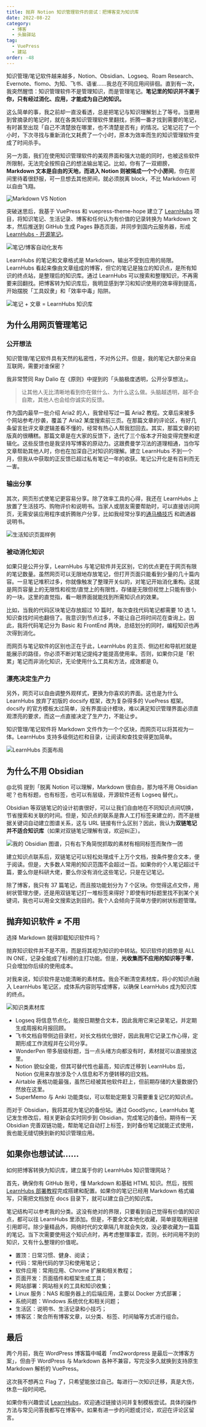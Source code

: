 ```yaml
---
title: 抛弃 Notion 知识管理软件的尝试：把博客变为知识库
date: 2022-08-22
category:
  - 博客
  - 头脑驿站
tag:
  - VuePress
  - 建站
order: -48
---
```


知识管理/笔记软件越来越多，Notion、Obsidian、Logseq、Roam Research、Evernote、flomo、为知、飞书、语雀……我总在不同应用间徘徊。直到有一次，我突然醒悟：知识管理软件不是管理知识，而是管理笔记。**笔记里的知识并不属于你，只有经过消化、应用，才能成为自己的知识。**

这么简单的事，我之前却一直没看透，总是把笔记与知识理解划上了等号。当要用到曾摘录的笔记时，就在各类知识管理软件里翻找，折腾一番才找到需要的笔记，有时甚至出现「自己不清楚放在哪里，也不清楚是否有」的情况。记笔记花了一个小时，下次寻找与重新消化又耗费了一个小时，原本为效率而生的知识管理软件变成了时间杀手。

另一方面，我们在使用知识管理软件的美观界面和强大功能的同时，也被这些软件所限制，无法完全按照自己的想法输出笔记。比如，你有了一双翅膀，**Markdown 文本是自由的天地，而进入 Notion 则被隔成一个个小房间**，你在房间里待着很舒服，可一旦想去其他房间，就必须脱离 block，不比 Markdown 可以自由飞翔。

![](https://img.gpt-vip.top/2022-08-22-18-02-07.png "Markdown VS Notion")

突破迷思后，我基于 VuePress 和 vuepress-theme-hope 建立了 [LearnHubs](https://github.com/libaxuan/LearnHubs) 项目，将知识笔记、生活记录、博客和任何认为有价值的记录转换为 Markdown 文本，然后推送到 GitHub 生成 Pages 静态页面，并同步到国内云服务器，形成 [LearnHubs - 开源笔记](https://gpt-vip.top/)。

![](https://iili.io/JnLZ31S.png "笔记/博客自动化发布")

LearnHubs 的笔记和文章格式是 Markdown，输出不受到应用的局限。LearnHubs 看起来像由文章组成的博客，但它的笔记是独立的知识点，是所有知识的终点站，是整理后的知识库。通过 LearnHubs 可以搜索和整理知识，不再需要来回翻找。把博客转为知识库后，我明显感到学习和知识使用的效率得到提高，开始摆脱「工具奴隶」和「效率中毒」陷阱。

![](https://iili.io/JnLZ31S.png "笔记 + 文章 = LearnHubs 知识库")

## 为什么用网页管理笔记

### 公开想法

知识管理/笔记软件具有天然的私密性，不对外公开。但是，我的笔记大部分来自互联网，需要对谁保密？

我非常赞同 Ray Dalio 在《原则》中提到的「头脑极度透明，公开分享想法」。

> 让其他人无比清晰地看到你在做什么、为什么这么做。头脑越透明，越不会自欺，其他人也会给你诚实的反馈。

作为国内最早一批介绍 Aria2 的人，我曾经写过一篇 Aria2 教程。文章后来被多个网站参考/抄袭，覆盖了 Aria2 某度搜索前三页。在那篇文章的评论区，有好几条留言批评文章逻辑差看不懂的，经常有热心人帮我怼回去。其实，那篇文章的初版真的很糟糕。那篇文章是在大家的反馈下，迭代了三个版本才开始变得完整和逻辑化。这些反馈也是我坚持写博客的原动力。这跟费曼学习法的道理相通，当你写文章帮助其他人时，你也在加深自己对知识的理解。建立 LearnHubs 不到一个月，但我从中获取的正反馈已超过私有笔记一年的收获。笔记公开化是有百利而无一害。

### 输出分享

其次，网页形式使笔记更容易分享。除了效率工具的心得，我还在 LearnHubs 上放置了生活技巧、购物评价和说明书。当家人或朋友需要帮助时，可以直接访问网页，无需安装应用程序或折腾账户分享，比如我经常分享的[通马桶技巧](https://gpt-vip.top/family/Maintenance.html#通马桶) 和疏通器说明书。

![](https://img.gpt-vip.top/2022-08-19-22-52-29.png "生活知识页面样例")

### 被动消化知识

如果只是公开分享，LearnHubs 与笔记软件并无区别，它的优点更在于网页有限的笔记数量。虽然网页可以无限地存放笔记，但打开页面只能看到少量的几十篇内容。一旦笔记堆积过多，你就像触发了整理开关似的，对笔记开始消化重构。这就是网页容量上的无限性和视觉/直觉上的有限性，存储是无限但视觉上只能有很小的一块。这里的直觉指，看一眼界面就能找到所需知识点的效果。

比如，当我的代码区块笔记存放超过 10 篇时，每次查找代码笔记都需要 10 选 1，知识查找时间也翻倍了。我意识到节点过多，不能让自己将时间花在查询上。因此，我将代码笔记分为 Basic 和 FrontEnd 两块，总结划分的同时，编程知识也再次得到消化。

而网页与笔记软件的区别也正在于此，LearnHubs 的主页、侧边栏和导航栏就是能展示的路径，你必须不断对笔记提纯才能提高使用率。否则，如果你只是「积累」笔记而非消化知识，无论使用什么工具和方法，成效都是 0。

### 漂亮决定生产力

另外，网页可以自由调整外观样式，更换为你喜欢的界面。这也是为什么 LearnHubs 放弃了初版的 docsify 框架，改为复杂得多的 VuePress 框架。docsify 的官方模板太过简单，没有界面设计模块，难以满足知识管理界面必须直观漂亮的要求，而这一点直接决定了生产力，不能让步。

知识管理/笔记软件将 Markdown 文件作为一个个区块，而网页可以将其视为一体。LearnHubs 支持多级侧边栏和目录，让阅读和查找变得更加简单。

![](https://img.gpt-vip.top/2022-08-19-22-42-03.png "LearnHubs 页面布局")

## 为什么不用 Obsidian

@北鸮 提到「脱离 Notion 可以理解，Markdown 很自由，那为啥不用 Obsidian 呢？也有标题，也有标签，也可以有层级，开源软件还有 Logseq 替代」。

Obsidian 等双链笔记的设计初衷很好，可以让我们自由地在不同知识点间切换，节省搜索和关联的时间。但是，知识点的联系是靠人工打标签来建立的，而不是根据关键词自动建立图谱关系，这与 URL 链接有什么区别？因此，我认为**双链笔记并不适合知识库**（如果对双链笔记理解有误，欢迎纠正）。

![](https://img.gpt-vip.top/2022-08-19-21-39-41.png?imageMogr2/thumbnail/500x "我的 Obsidian 图谱，只有右下角简悦抓取的素材有相同标签而聚作一团")

建立知识点联系后，双链笔记可以轻松处理成千上万个文档，按条件整合文本，便于阅读。但是，大多数人常用的知识范围不会超过一百。如果你的个人笔记超过千篇，要么你是科研大佬，要么你没有消化这些笔记，只是在记笔记。

除了博客，我只有 37 篇笔记，而且按功能划分为 7 个区块。你觉得这点文件，用树状管理方便，还是用双链笔记打一堆标签来得好？即使有时标题里找不到某个关键词，我也可以用全文搜索达到目的。我个人会倾向于简单方便的树状标题管理。

## 抛弃知识软件 ≠ 不用

选择 Markdown 就得卸载知识软件吗？

抛弃知识软件并不是不用，而是将其视为知识的中转站。知识软件的趋势是 ALL IN ONE，记录全能成了标榜的主打功能。但是，**光收集而不应用的知识等于零**，只会增加你后续的使用成本。

对我来说，知识软件是功能清晰的素材库。我会不断清空素材库，将小的知识点融入 LearnHubs 笔记区，成体系内容则写成博客，以确保 LearnHubs 成为知识库的终点。

![](https://img.gpt-vip.top/2022-08-21-21-38-47.png "知识类素材库")

- Logseq 将信息节点化，能按日期整合文本，因此我用它来记录笔记，并定期生成周报和月报回顾。
- 飞书文档自带侧边目录栏，对长文档优化很好，因此我用它记录工作心得，定期形成工作流程并在公司分享。
- WonderPen 带多层级标题，当一点头绪方向都没有时，素材就可以直接放这里。
- Notion 貌似全能，但其可替代性也最高，知识库迁移到 LearnHubs 后，Notion 仅用来存放涉及个人信息和不方便转移的旧文档。
- Airtable 表格功能最强，虽然已经被其他软件赶上，但前期存储的大量数据仍然放在这里。
- SuperMemo 与 Anki 功能类似，可以帮助定期复习需要重复记忆的知识点。

而对于 Obsidian，我将其视为笔记的备份站。通过 GoodSync，LearnHubs 笔记发生修改后，相关更新会实时同步到 Obsidian，完成笔记的备份。期待有一天 Obsidian 完善双链功能，帮助笔记自动打上标签，到时备份笔记就能正式使用，我也能无缝切换到新的知识管理应用。

## 如果你也想试试……

如何把博客转换为知识库，建立属于你的 LearnHubs 知识管理网站？

首先，确保你有 GitHub 账号，懂 Markdown 和基础 HTML 知识。然后，按照 [LearnHubs 部署教程](https://gpt-vip.top/#%F0%9F%94%A3-%E9%85%8D%E7%BD%AE-learndata)完成搭建和配置。如果你的笔记已经用 Markdown 格式编写，只需把文档放在 docs 目录下，就可以建立自己的知识库。

笔记结构可以参考我的分类。这没有绝对的界限，只要看到自己觉得有价值的知识点，都可以往 LearnHubs 里添加。但是，不要全文本地化收藏，简单提取用链接引用即可。除少量精品外，网络时代的文章隔几年就会失效，没必要收藏为一篇篇的笔记。当下次需要使用这个知识点时，再考虑整理事宜，否则，长时间用不到的知识，又有什么整理的价值呢。

- 置顶：日常习惯、健身、阅读；
- 代码：常用代码的学习和使用笔记；
- 软件应用：常用应用、Chrome 扩展和相关教程；
- 页面开发：页面插件和框架生成工具；
- 网站部署：网站相关的工具和知识收集；
- Linux 服务：NAS 和服务器上的后端应用，主要以 Docker 方式部署；
- 系统问题：Windows 系统优化和相关问题；
- 生活区：说明书、生活记录和小技巧；
- 博客区：聚合所有博客文章，以分类、标签、时间轴等方式进行组合。

## 最后

两个月前，我在 WordPress 博客篇中喊着「md2wordpress 是最后一次博客方案」，但由于 WordPress 与 Markdown 各种不兼容，写完没多久就换到支持原生 Markdown 解析的 VuePress。

这次我不想再立 Flag 了，只希望能放过自己。每进行一次知识迁移，真是大伤，休息一段时间吧。

如果你有兴趣尝试 [LearnHubs](https://gpt-vip.top/)，欢迎通过链接访问并复制模板尝试。具体的操作方法与常见问答我都写在博客中。如果有进一步的问题或讨论，欢迎在评论区留言。
